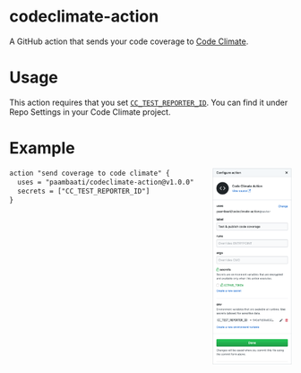 # codeclimate-action

A GitHub action that sends your code coverage to [Code Climate](http://codeclimate.com/).

# Usage
This action requires that you set [`CC_TEST_REPORTER_ID`](https://docs.codeclimate.com/docs/configuring-test-coverage). You can find it under Repo Settings in your Code Climate project.

# Example

<img align="right" height="350" src="/action.png?raw=true">

```
action "send coverage to code climate" {
  uses = "paambaati/codeclimate-action@v1.0.0"
  secrets = ["CC_TEST_REPORTER_ID"]
}
```
